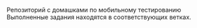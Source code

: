 Репозиторий с домашками по мобильному тестированию  
Выполненные задания находятся в соответствующих ветках.
